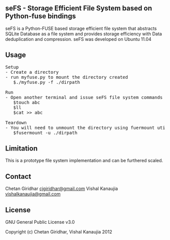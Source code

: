 seFS - Storage Efficient File System based on Python-fuse bindings
--

seFS is a Python-FUSE based storage efficient file system that abstracts SQLite Database as a file system and provides storage efficiency with 
Data deduplication and compression. seFS was developed on Ubuntu 11.04

Usage
--
<pre>
Setup
- Create a directory
- run myfuse.py to mount the directory created
   $./myfuse.py -f ./dirpath

Run
- Open another terminal and issue seFS file system commands
   $touch abc
   $ll
   $cat >> abc

Teardown
- You will need to unmount the directory using fuermount utility
   $fusermount -u ./dirpath
</pre>

Limitation
--

This is a prototype file system implementation and can be furthered scaled.

Contact
--
Chetan Giridhar cjgiridhar@gmail.com
Vishal Kanaujia vishalkanaujia@gmail.com

License
--
GNU General Public License v3.0

Copyright (c) Chetan Giridhar, Vishal Kanaujia 2012
